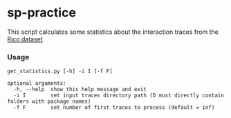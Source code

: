 # sp-practice

This script calculates some statistics about the interaction traces from the [Rico dataset](http://interactionmining.org/rico)

### Usage
```
get_statistics.py [-h] -i I [-f F]

optional arguments:
  -h, --help  show this help message and exit
  -i I        set input traces directory path (D must directly contain folders with package names)
  -f F        set number of first traces to process (default = inf)
```
